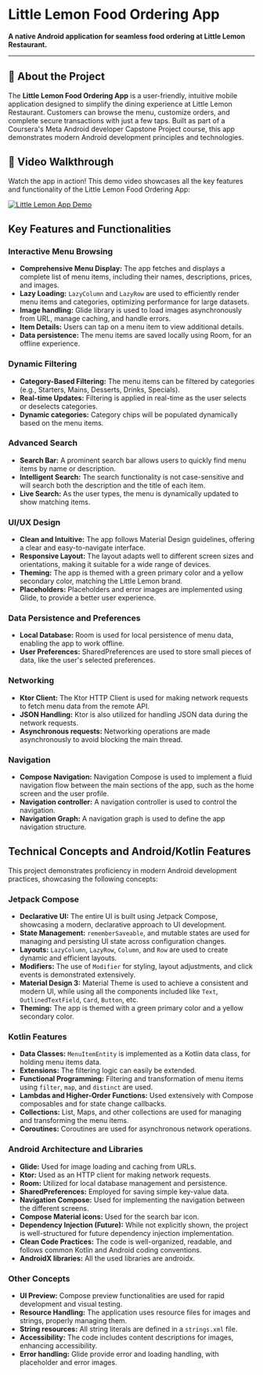 # Little Lemon Food Ordering App

**A native Android application for seamless food ordering at Little Lemon Restaurant.**

---

## 📱 About the Project

The **Little Lemon Food Ordering App** is a user-friendly, intuitive mobile application designed to simplify the dining experience at Little Lemon Restaurant. Customers can browse the menu, customize orders, and complete secure transactions with just a few taps. Built as part of a Coursera's Meta Android developer Capstone Project course, this app demonstrates modern Android development principles and technologies.

## 🎥 Video Walkthrough

Watch the app in action! This demo video showcases all the key features and functionality of the Little Lemon Food Ordering App:

[![Little Lemon App Demo](https://img.youtube.com/vi/4MHrAcU8hxI/maxresdefault.jpg)](https://youtube.com/shorts/4MHrAcU8hxI)

## Key Features and Functionalities

### Interactive Menu Browsing

*   **Comprehensive Menu Display:** The app fetches and displays a complete list of menu items, including their names, descriptions, prices, and images.
*   **Lazy Loading:** `LazyColumn` and `LazyRow` are used to efficiently render menu items and categories, optimizing performance for large datasets.
*   **Image handling:** Glide library is used to load images asynchronously from URL, manage caching, and handle errors.
*   **Item Details:** Users can tap on a menu item to view additional details.
*   **Data persistence:** The menu items are saved locally using Room, for an offline experience.

### Dynamic Filtering

*   **Category-Based Filtering:** The menu items can be filtered by categories (e.g., Starters, Mains, Desserts, Drinks, Specials).
*   **Real-time Updates:** Filtering is applied in real-time as the user selects or deselects categories.
*   **Dynamic categories:** Category chips will be populated dynamically based on the menu items.

### Advanced Search

*   **Search Bar:** A prominent search bar allows users to quickly find menu items by name or description.
*   **Intelligent Search:** The search functionality is not case-sensitive and will search both the description and the title of each item.
*   **Live Search:** As the user types, the menu is dynamically updated to show matching items.

### UI/UX Design

*   **Clean and Intuitive:** The app follows Material Design guidelines, offering a clear and easy-to-navigate interface.
*   **Responsive Layout:** The layout adapts well to different screen sizes and orientations, making it suitable for a wide range of devices.
*   **Theming:** The app is themed with a green primary color and a yellow secondary color, matching the Little Lemon brand.
*   **Placeholders:** Placeholders and error images are implemented using Glide, to provide a better user experience.

### Data Persistence and Preferences

*   **Local Database:** Room is used for local persistence of menu data, enabling the app to work offline.
*   **User Preferences:** SharedPreferences are used to store small pieces of data, like the user's selected preferences.

### Networking

*   **Ktor Client:** The Ktor HTTP Client is used for making network requests to fetch menu data from the remote API.
*   **JSON Handling:** Ktor is also utilized for handling JSON data during the network requests.
*   **Asynchronous requests:** Networking operations are made asynchronously to avoid blocking the main thread.

### Navigation

* **Compose Navigation:** Navigation Compose is used to implement a fluid navigation flow between the main sections of the app, such as the home screen and the user profile.
* **Navigation controller:** A navigation controller is used to control the navigation.
* **Navigation Graph:** A navigation graph is used to define the app navigation structure.

## Technical Concepts and Android/Kotlin Features

This project demonstrates proficiency in modern Android development practices, showcasing the following concepts:

### Jetpack Compose
*   **Declarative UI:** The entire UI is built using Jetpack Compose, showcasing a modern, declarative approach to UI development.
*   **State Management:** `rememberSaveable`, and mutable states are used for managing and persisting UI state across configuration changes.
*   **Layouts:** `LazyColumn`, `LazyRow`, `Column`, and `Row` are used to create dynamic and efficient layouts.
*   **Modifiers:** The use of `Modifier` for styling, layout adjustments, and click events is demonstrated extensively.
*   **Material Design 3:** Material Theme is used to achieve a consistent and modern UI, while using all the components included like `Text`, `OutlinedTextField`, `Card`, `Button`, etc.
*   **Theming:** The app is themed with a green primary color and a yellow secondary color.

### Kotlin Features

*   **Data Classes:** `MenuItemEntity` is implemented as a Kotlin data class, for holding menu items data.
*   **Extensions:** The filtering logic can easily be extended.
*   **Functional Programming:** Filtering and transformation of menu items using `filter`, `map`, and `distinct` are used.
*   **Lambdas and Higher-Order Functions:** Used extensively with Compose composables and for state change callbacks.
*   **Collections:** List, Maps, and other collections are used for managing and transforming the menu items.
*   **Coroutines:** Coroutines are used for asynchronous network operations.

### Android Architecture and Libraries

*   **Glide:** Used for image loading and caching from URLs.
*   **Ktor:** Used as an HTTP client for making network requests.
*   **Room:** Utilized for local database management and persistence.
*   **SharedPreferences:** Employed for saving simple key-value data.
*   **Navigation Compose:** Used for implementing the navigation between the different screens.
*   **Compose Material icons:** Used for the search bar icon.
*   **Dependency Injection (Future):** While not explicitly shown, the project is well-structured for future dependency injection implementation.
*   **Clean Code Practices:** The code is well-organized, readable, and follows common Kotlin and Android coding conventions.
*   **AndroidX libraries:** All the used libraries are androidx.

### Other Concepts

*   **UI Preview:** Compose preview functionalities are used for rapid development and visual testing.
*   **Resource Handling:** The application uses resource files for images and strings, properly managing them.
*   **String resources:** All string literals are defined in a `strings.xml` file.
*   **Accessibility:** The code includes content descriptions for images, enhancing accessibility.
*   **Error handling:** Glide provide error and loading handling, with placeholder and error images.

